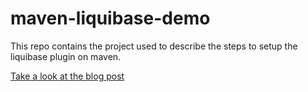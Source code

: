 # maven-liquibase-demo

This repo contains the project used to describe the steps to setup the liquibase plugin on maven.

[Take a look at the blog post](https://rcarrillo.dev/setup-liquibase-on-maven/) 
